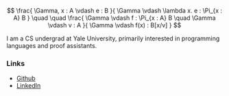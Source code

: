 $$
\frac{
  \Gamma, x : A \vdash e : B
}{
  \Gamma \vdash \lambda x. e : \Pi_{x : A} B
}
\quad \quad
\frac{
  \Gamma \vdash f : \Pi_{x : A} B \quad \Gamma \vdash v : A
}{
  \Gamma \vdash f(x) : B[x/v]
}
$$

I am a CS undergrad at Yale University, primarily interested in programming languages and proof assistants.

### Links

- [Github](https://github.com/ehatti)
- [LinkedIn](https://www.linkedin.com/in/eashan-hatti-777387288)
